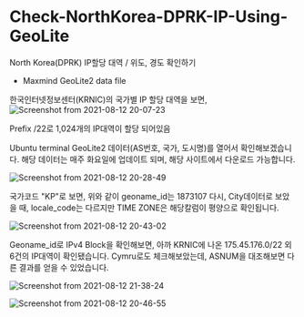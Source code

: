 # Check-NorthKorea-DPRK-IP-Using-GeoLite
North Korea(DPRK) IP할당 대역 / 위도, 경도 확인하기
 * Maxmind GeoLite2 data file

한국인터넷정보센터(KRNIC)의 국가별 IP 할당 대역을 보면,
![Screenshot from 2021-08-12 20-07-23](https://user-images.githubusercontent.com/47383452/129186969-57c9a619-f3a3-49e9-8454-9bd5bd3775ce.png)

Prefix /22로 1,024개의 IP대역이 할당 되어있음

Ubuntu terminal GeoLite2 데이터(AS번호, 국가, 도시명)를 열어서 확인해보겠습니다. 해당 데이터는 매주 화요일에 업데이트 되며, 해당 사이트에서 다운로드 가능합니다.

![Screenshot from 2021-08-12 20-28-49](https://user-images.githubusercontent.com/47383452/129189496-00130463-2617-4232-acfa-e6166b7e7413.png)

국가코드 "KP"로 보면, 위와 같이 geoname_id는 1873107
다시, City데이터로 보았을 때, locale_code는 다르지만 TIME ZONE은 해당칼럼이 평양으로 확인됩니다.

![Screenshot from 2021-08-12 20-43-02](https://user-images.githubusercontent.com/47383452/129191098-d1f4f686-e469-40ad-8e83-2b1c73bbe9e9.png)

Geoname_id로 IPv4 Block을 확인해보면, 아까 KRNIC에 나온 175.45.176.0/22 외 6건의 IP대역이 확인됐습니다.
Cymru로도 체크해보았는데, ASNUM을 대조해보면 다른 결과를 얻을 수 있었습니다.

![Screenshot from 2021-08-12 21-38-24](https://user-images.githubusercontent.com/47383452/129198120-5c7953df-5009-49ac-b81e-7cf77a1db767.png)

![Screenshot from 2021-08-12 20-46-55](https://user-images.githubusercontent.com/47383452/129191977-6efd9ced-de9f-4ae3-aa2e-c2f940dbaee3.png)
